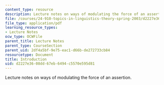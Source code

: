 ```yaml
---
content_type: resource
description: Lecture notes on ways of modulating the force of an assertion.
file: /courses/24-910-topics-in-linguistics-theory-spring-2003/d2227e3608dd67eb6494c5570e595d81_1_introduction.pdf
file_type: application/pdf
learning_resource_types:
- Lecture Notes
ocw_type: OCWFile
parent_title: Lecture Notes
parent_type: CourseSection
parent_uid: 2df4a5bf-9e75-eac1-d66b-de272733cb84
resourcetype: Document
title: Introduction
uid: d2227e36-08dd-67eb-6494-c5570e595d81
---
```

Lecture notes on ways of modulating the force of an assertion.